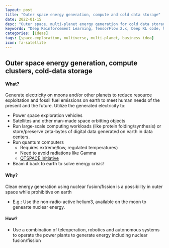 ```yaml
---
layout: post
title: "Outer space energy generation, compute and cold data storage"
date: 2022-01-15
desc: "Outer space, multi-planet energy generation for cold data storage, compute cluster and beyond"
keywords: "Deep Reinforcement Learning, TensorFlow 2.x, Deep RL code, Cross-platform RL Apps, mobile Deep RL"
categories: [Ideas]
tags: [space-exploration, multiverse, multi-planet, business idea]
icon: fa-satellite
---
```


## Outer space energy generation, compute clusters, cold-data storage

#### What?

Generate electricity on moons and/or other planets to reduce resource exploitation and fossil fuel emissions on earth to meet human needs of the present and the future.
Utilize the generated electricity to:

- Power space exploration vehicles
- Satellites and other man-made space orbitting objects
- Run large-scale computing workloads (like protein folding/synthesis) or store/preserve zeta-bytes of digital data generated on earth in data centers.
- Run quantum computers
  - Requires extreme/low, regulated temperatures)
  - Need to avoid radiations like Gamma
  - [QTSPACE initiative](https://www.qtspace.eu/)
- Beam it back to earth to solve energy crisis!

#### Why?

Clean energy generation using nuclear fusion/fission is a possibility in outer space while prohibitive on earth

- E.g.: Use the non-radio-active helium3, available on the moon to genearte nuclear energy.

#### How?

- Use a combination of teleoperation, robotics and autonomous systems to operate the power plants to generate energy including nuclear fusion/fission
